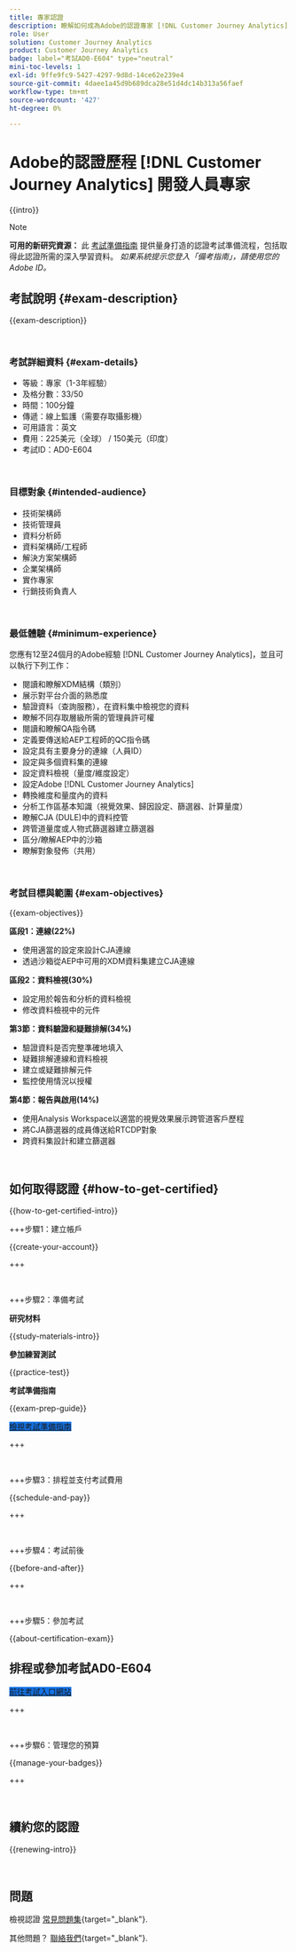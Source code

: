 ```yaml
---
title: 專家認證
description: 瞭解如何成為Adobe的認證專家 [!DNL Customer Journey Analytics]
role: User
solution: Customer Journey Analytics
product: Customer Journey Analytics
badge: label="考試AD0-E604" type="neutral"
mini-toc-levels: 1
exl-id: 9ffe9fc9-5427-4297-9d8d-14ce62e239e4
source-git-commit: 4daee1a45d9b689dca28e51d4dc14b313a56faef
workflow-type: tm+mt
source-wordcount: '427'
ht-degree: 0%

---
```


# Adobe的認證歷程 [!DNL Customer Journey Analytics] 開發人員專家

{{intro}}

>[!NOTE]
>
>**可用的新研究資源：** 此 [考試準備指南](https://app.rockinfo.com/courses/playScorm/376) 提供量身打造的認證考試準備流程，包括取得此認證所需的深入學習資料。 _如果系統提示您登入「備考指南」，請使用您的Adobe ID。_

## 考試說明 {#exam-description}

{{exam-description}}

<br>

### 考試詳細資料 {#exam-details}

* 等級：專家（1-3年經驗）
* 及格分數：33/50
* 時間：100分鐘
* 傳遞：線上監護（需要存取攝影機）
* 可用語言：英文
* 費用：225美元（全球） / 150美元（印度）
* 考試ID：AD0-E604

<br>

### 目標對象 {#intended-audience}

* 技術架構師
* 技術管理員
* 資料分析師
* 資料架構師/工程師
* 解決方案架構師
* 企業架構師
* 實作專家
* 行銷技術負責人

<br>

### 最低體驗 {#minimum-experience}

您應有12至24個月的Adobe經驗 [!DNL Customer Journey Analytics]，並且可以執行下列工作：

* 閱讀和瞭解XDM結構（類別）
* 展示對平台介面的熟悉度
* 驗證資料（查詢服務），在資料集中檢視您的資料
* 瞭解不同存取層級所需的管理員許可權
* 閱讀和瞭解QA指令碼
* 定義要傳送給AEP工程師的QC指令碼
* 設定具有主要身分的連線（人員ID）
* 設定與多個資料集的連線
* 設定資料檢視（量度/維度設定）
* 設定Adobe [!DNL Customer Journey Analytics]
* 轉換維度和量度內的資料
* 分析工作區基本知識（視覺效果、歸因設定、篩選器、計算量度）
* 瞭解CJA (DULE)中的資料控管
* 跨管道量度或人物式篩選器建立篩選器
* 區分/瞭解AEP中的沙箱
* 瞭解對象發佈（共用）

<br>

### 考試目標與範圍 {#exam-objectives}

{{exam-objectives}}

**區段1：連線(22%)**

* 使用適當的設定來設計CJA連線
* 透過沙箱從AEP中可用的XDM資料集建立CJA連線

**區段2：資料檢視(30%)**

* 設定用於報告和分析的資料檢視
* 修改資料檢視中的元件

**第3節：資料驗證和疑難排解(34%)**

* 驗證資料是否完整準確地填入
* 疑難排解連線和資料檢視
* 建立或疑難排解元件
* 監控使用情況以授權

**第4節：報告與啟用(14%)**

* 使用Analysis Workspace以適當的視覺效果展示跨管道客戶歷程
* 將CJA篩選器的成員傳送給RTCDP對象
* 跨資料集設計和建立篩選器

<br>

## 如何取得認證 {#how-to-get-certified}

{{how-to-get-certified-intro}}

+++步驟1：建立帳戶

{{create-your-account}}

+++

<br>

+++步驟2：準備考試

**研究材料**

{{study-materials-intro}}

**參加練習測試**

{{practice-test}}

**考試準備指南**

{{exam-prep-guide}}

<a href="https://app.rockinfo.com/courses/playScorm/376" target="_blank" class="spectrum-Button spectrum-Button--fill spectrum-Button--accent spectrum-Button--sizeM is-margin-bottom-big-big at-element-click-tracking" style="background-color:#1473E6">

<span class="spectrum-Button-label has-no-wrap">
   檢視考試準備指南
</span>
</a>

+++

<br>

+++步驟3：排程並支付考試費用

{{schedule-and-pay}}

+++

<br>

+++步驟4：考試前後

{{before-and-after}}

+++

<br>

+++步驟5：參加考試

{{about-certification-exam}}

## 排程或參加考試AD0-E604

<a href="https://www.certmetrics.com/adobe/candidate/examity_sso.aspx?eid=AD0-E604" target="_blank" class="spectrum-Button spectrum-Button--fill spectrum-Button--accent spectrum-Button--sizeM is-margin-bottom-big-big at-element-click-tracking" style="background-color:#1473E6">

<span class="spectrum-Button-label has-no-wrap">
   前往考試入口網站
</span>
</a>

+++

<br>

+++步驟6：管理您的預算

{{manage-your-badges}}

+++

<br>

## 續約您的認證

{{renewing-intro}}

<br>

## 問題

檢視認證 [常見問題集](https://experienceleague.adobe.com/docs/certification/certification/faq.html){target="_blank"}.

其他問題？ [聯絡我們](mailto:certif@adobe.com){target="_blank"}.
